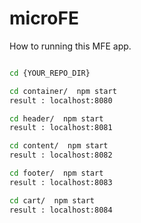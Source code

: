 # microFE

How to running this MFE app.

```sh

cd {YOUR_REPO_DIR}

cd container/  npm start 
result : localhost:8080

cd header/  npm start
result : localhost:8081   

cd content/  npm start
result : localhost:8082

cd footer/  npm start
result : localhost:8083

cd cart/  npm start
result : localhost:8084
```